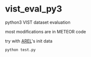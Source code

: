 # vist_eval_py3

python3 VIST dataset evaluation

most modifications are in METEOR code

try with [AREL](https://github.com/eric-xw/AREL)'s init data

```
python test.py
```